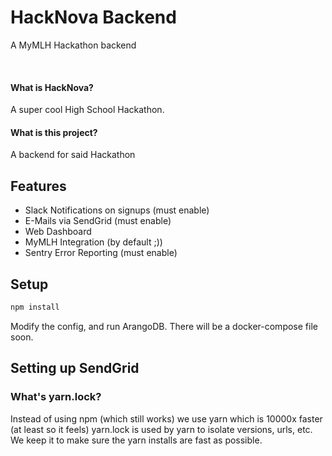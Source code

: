 # HackNova Backend

A MyMLH Hackathon backend

&nbsp;

#### What is HackNova?

A super cool High School Hackathon.

#### What is this project?

A backend for said Hackathon

## Features

* Slack Notifications on signups (must enable)
* E-Mails via SendGrid (must enable)
* Web Dashboard
* MyMLH Integration (by default ;))
* Sentry Error Reporting (must enable)

## Setup

```bash
npm install
```

Modify the config, and run ArangoDB. There will be a docker-compose file soon.

## Setting up SendGrid

### What's yarn.lock?

Instead of using npm (which still works) we use yarn which is 10000x faster (at least so it feels)
yarn.lock is used by yarn to isolate versions, urls, etc. We keep it to make sure
the yarn installs are fast as possible.
